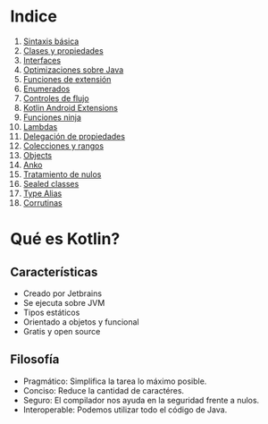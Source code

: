 # Indice

1. [Sintaxis básica](https://github.com/dmc12345628/KotlinConceptosBasicos/blob/master/subjects/sintaxis%20básica.md)
2. [Clases y propiedades](https://github.com/dmc12345628/KotlinConceptosBasicos/blob/master/subjects/clases%20y%20propiedades.md)
2. [Interfaces](https://github.com/dmc12345628/KotlinConceptosBasicos/blob/master/subjects/interfaces.md)
3. [Optimizaciones sobre Java](https://github.com/dmc12345628/KotlinConceptosBasicos/blob/master/subjects/optimizaciones%20sobre%20java.md)
4. [Funciones de extensión](https://github.com/dmc12345628/KotlinConceptosBasicos/blob/master/subjects/funciones%20de%20extension.md)
5. [Enumerados](https://github.com/dmc12345628/KotlinConceptosBasicos/blob/master/subjects/enumeradores.md)
6. [Controles de flujo](https://github.com/dmc12345628/KotlinConceptosBasicos/blob/master/subjects/controles%20de%20flujo.md)
7.  [Kotlin Android Extensions](https://github.com/dmc12345628/KotlinConceptosBasicos/blob/master/subjects/kotlin%20android%20extensions.md)
8.  [Funciones ninja](https://github.com/dmc12345628/KotlinConceptosBasicos/blob/master/subjects/funciones%ninja.md)
9.  [Lambdas](https://github.com/dmc12345628/KotlinConceptosBasicos/blob/master/subjects/lambdas.md)
10. [Delegación de propiedades](https://github.com/dmc12345628/KotlinConceptosBasicos/blob/master/subjects/delegacion%20de%20propiedades.md)
11. [Colecciones y rangos](https://github.com/dmc12345628/KotlinConceptosBasicos/blob/master/subjects/colecciones%20y%20rangos.md)
12. [Objects](https://github.com/dmc12345628/KotlinConceptosBasicos/blob/master/subjects/objects.md)
13. [Anko](https://github.com/dmc12345628/KotlinConceptosBasicos/blob/master/subjects/anko.md)
14. [Tratamiento de nulos](https://github.com/dmc12345628/KotlinConceptosBasicos/blob/master/subjects/tratamiento%20de%20nulos.md)
15. [Sealed classes](https://github.com/dmc12345628/KotlinConceptosBasicos/blob/master/subjects/sealed%20classes.md)
16. [Type Alias](https://github.com/dmc12345628/KotlinConceptosBasicos/blob/master/subjects/type%20alias.md)
17. [Corrutinas](https://github.com/dmc12345628/KotlinConceptosBasicos/blob/master/subjects/corrutinas.md)

# Qué es Kotlin?

## Características

* Creado por Jetbrains
* Se ejecuta sobre JVM
* Tipos estáticos
* Orientado a objetos y funcional
* Gratis y open source

## Filosofía

* Pragmático: Simplifica la tarea lo máximo posible.
* Conciso: Reduce la cantidad de caractéres.
* Seguro: El compilador nos ayuda en la seguridad frente a nulos.
* Interoperable: Podemos utilizar todo el código de Java.